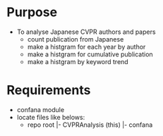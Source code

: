 # Purpose
- To analyse Japanese CVPR authors and papers
  - count publication from Japanese
  - make a histgram for each year by author
  - make a histgram for cumulative publication
  - make a histgram by keyword trend

# Requirements
- confana module
- locate files like belows: 
  - repo root
    |- CVPRAnalysis (this)
    |- confana




